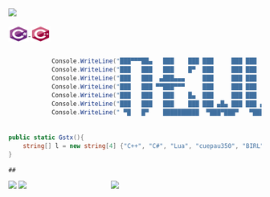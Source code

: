 ## <GSTX>
 <div>
  <a href="https://github.com/Gstxxx">
  <img height="180em" src="https://github-readme-stats.vercel.app/api?username=Gstx-NewWay&show_icons=false&theme=dark&include_all_commits=true&count_private=true"/>
</div>
<div style="display: inline_block"><br>
  <img align="center" alt="Csharp" height="30" width="40" src="https://raw.githubusercontent.com/devicons/devicon/master/icons/csharp/csharp-original.svg">
  <img align="center" alt="Csharp" height="30" width="40" src="https://raw.githubusercontent.com/devicons/devicon/master/icons/cplusplus/cplusplus-original.svg">
</div>
  
```C#
  
            Console.WriteLine("███▀▀▀██▄   ███    ███ ███     ███ ███     ███   ███    ███ ███   ██▄");
            Console.WriteLine("███   ███   ███    █▀  ███     ███ ███     ███   ███    ███ ███▄▄▄███");
            Console.WriteLine("███   ███  ▄███▄▄▄     ███     ███ ███     ███   ███    ███ ▀▀▀▀▀▀███");
            Console.WriteLine("███   ███ ▀▀███▀▀▀     ███     ███ ███     ███ ▀███████████ ▄██   ███");
            Console.WriteLine("███   ███   ███    █▄  ███     ███ ███     ███   ███    ███ ███   ███");
            Console.WriteLine("███   ███   ███    ███ ███ ▄█▄ ███ ███ ▄█▄ ███   ███    ███ ███   ███");
            Console.WriteLine(" ▀█   █▀    ██████████  ▀███▀███▀   ▀███▀███▀    ███    █▀   ▀█████▀ ");
  
  
public static Gstx(){
    string[] l = new string[4] {"C++", "C#", "Lua", "cuepau350", "BIRL"};
}
```
    ##
  <img align="right" width="300" src="https://share-cdn.picrew.me/shareImg/org/202109/81574_sYqNJGik.png" />

 
<div> 
  <a href="https://www.youtube.com/channel/UChSRW6L5r0esk1xVB5Dqt7g" target="_blank"><img src="https://img.shields.io/badge/YouTube-FF0000?style=for-the-badge&logo=youtube&logoColor=white" target="_blank"></a>
 <a href="https://discord.gg/newway" target="_blank"><img src="https://img.shields.io/badge/Discord-7289DA?style=for-the-badge&logo=discord&logoColor=white" target="_blank"></a>
</div>
